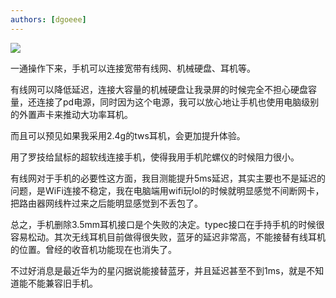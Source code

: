 ```yaml
---
authors: [dgoeee]
---
```


![](https://ossweb-img.qq.com/upload/webplat/info/lol/20231011/77150204695999.jpg)

一通操作下来，手机可以连接宽带有线网、机械硬盘、耳机等。

<!--truncate-->

有线网可以降低延迟，连接大容量的机械硬盘让我录屏的时候完全不担心硬盘容量，还连接了pd电源，同时因为这个电源，我可以放心地让手机也使用电脑级别的外置声卡来推动大功率耳机。

而且可以预见如果我采用2.4g的tws耳机，会更加提升体验。

用了罗技给鼠标的超软线连接手机，使得我用手机陀螺仪的时候阻力很小。

有线网对于手机的必要性这方面，我目测能提升5ms延迟，其实主要也不是延迟的问题，是WiFi连接不稳定，我在电脑端用wifi玩lol的时候就明显感觉不间断网卡，把路由器网线杵过来之后能明显感觉到不丢包了。

总之，手机删除3.5mm耳机接口是个失败的决定。typec接口在手持手机的时候很容易松动。其次无线耳机目前做得很失败，蓝牙的延迟非常高，不能接替有线耳机的位置。曾经的收音机功能现在也消失了。

不过好消息是最近华为的星闪据说能接替蓝牙，并且延迟甚至不到1ms，就是不知道能不能兼容旧手机。
